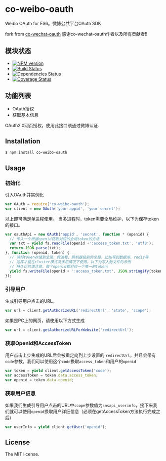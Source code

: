 co-weibo-oauth
===============
Weibo OAuth for ES6。微博公共平台OAuth SDK

fork from [co-wechat-oauth](https://github.com/node-webot/co-wechat-oauth)
感谢co-wechat-oauth作者以及所有贡献者!!

## 模块状态

- [![NPM version](https://badge.fury.io/js/co-weibo-oauth.png)](http://badge.fury.io/js/co-weibo-oauth)
- [![Build Status](https://travis-ci.org/node-webot/co-wechat-oauth.png?branch=master)](https://travis-ci.org/node-webot/co-wechat-oauth)
- [![Dependencies Status](https://david-dm.org/node-webot/co-wechat-oauth.png)](https://david-dm.org/node-webot/co-wechat-oauth)
- [![Coverage Status](https://coveralls.io/repos/node-webot/co-wechat-oauth/badge.png)](https://coveralls.io/r/node-webot/co-wechat-oauth)

## 功能列表
- OAuth授权
- 获取基本信息

OAuth2.0网页授权，使用此接口须通过微博认证.

## Installation

```sh
$ npm install co-weibo-oauth
```

## Usage

### 初始化
引入OAuth并实例化

```js
var OAuth = require('co-weibo-oauth');
var client = new OAuth('your appid', 'your secret');
```

以上即可满足单进程使用。
当多进程时，token需要全局维护，以下为保存token的接口。

```js
var oauthApi = new OAuth('appid', 'secret', function * (openid) {
  // 传入一个根据openid获取对应的全局token的方法
  var txt = yield fs.readFile(openid +':access_token.txt', 'utf8');
  return JSON.parse(txt);
}, function (openid, token) {
  // 请将token存储到全局，跨进程、跨机器级别的全局，比如写到数据库、redis等
  // 这样才能在cluster模式及多机情况下使用，以下为写入到文件的示例
  // 持久化时请注意，每个openid都对应一个唯一的token!
  yield fs.writeFile(openid + ':access_token.txt', JSON.stringify(token));
});
```

### 引导用户
生成引导用户点击的URL。

```js
var url = client.getAuthorizeURL('redirectUrl', 'state', 'scope');
```

如果是PC上的网页，请使用以下方式生成
```js
var url = client.getAuthorizeURLForWebsite('redirectUrl');
```

### 获取Openid和AccessToken
用户点击上步生成的URL后会被重定向到上步设置的 `redirectUrl`，并且会带有`code`参数，我们可以使用这个`code`换取`access_token`和用户的`openid`

```js
var token = yield client.getAccessToken('code');
var accessToken = token.data.access_token;
var openid = token.data.openid;
```

### 获取用户信息
如果我们生成引导用户点击的URL中`scope`参数值为`snsapi_userinfo`，接下来我们就可以使用`openid`换取用户详细信息（必须在getAccessToken方法执行完成之后）

```js
var userInfo = yield client.getUser('openid');
```

## License
The MIT license.
